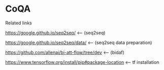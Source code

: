 # CoQA
 

Related links 

https://google.github.io/seq2seq/ <-- (seq2seq)

https://google.github.io/seq2seq/data/ <-- (seq2seq data preparation)

https://github.com/allenai/bi-att-flow/tree/dev <-- (bidaf) 

https://www.tensorflow.org/install/pip#package-location <-- tf installation
